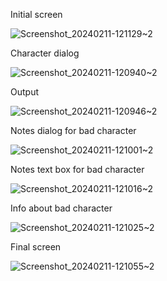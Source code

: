 Initial screen

![Screenshot_20240211-121129~2](https://github.com/rmutalik/characterapp/assets/4249543/46e0ddb8-eb31-47e5-905d-ae21755d8a04)


Character dialog

![Screenshot_20240211-120940~2](https://github.com/rmutalik/characterapp/assets/4249543/61cfc575-4d81-49db-9def-98493d5ce66e)


Output

![Screenshot_20240211-120946~2](https://github.com/rmutalik/characterapp/assets/4249543/2cc0612f-e560-43f0-a7c9-587818109d2b)


Notes dialog for bad character

![Screenshot_20240211-121001~2](https://github.com/rmutalik/characterapp/assets/4249543/39be24c3-f8f4-4f35-a2fd-c5ed3cf2f3b0)


Notes text box for bad character

![Screenshot_20240211-121016~2](https://github.com/rmutalik/characterapp/assets/4249543/64a7a392-6a76-4480-93d0-e4f8de908ed7)


Info about bad character

![Screenshot_20240211-121025~2](https://github.com/rmutalik/characterapp/assets/4249543/5444e0df-a632-4c80-a56a-059b1b179103)


Final screen

![Screenshot_20240211-121055~2](https://github.com/rmutalik/characterapp/assets/4249543/68b8dd3b-26d9-4ee1-a51a-3e0f2bbcfecc)
